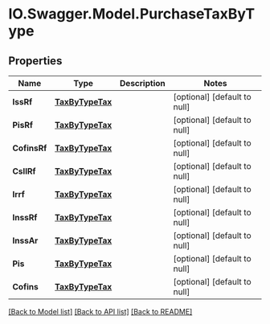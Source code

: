 # IO.Swagger.Model.PurchaseTaxByType
## Properties

Name | Type | Description | Notes
------------ | ------------- | ------------- | -------------
**IssRf** | [**TaxByTypeTax**](TaxByTypeTax.md) |  | [optional] [default to null]
**PisRf** | [**TaxByTypeTax**](TaxByTypeTax.md) |  | [optional] [default to null]
**CofinsRf** | [**TaxByTypeTax**](TaxByTypeTax.md) |  | [optional] [default to null]
**CsllRf** | [**TaxByTypeTax**](TaxByTypeTax.md) |  | [optional] [default to null]
**Irrf** | [**TaxByTypeTax**](TaxByTypeTax.md) |  | [optional] [default to null]
**InssRf** | [**TaxByTypeTax**](TaxByTypeTax.md) |  | [optional] [default to null]
**InssAr** | [**TaxByTypeTax**](TaxByTypeTax.md) |  | [optional] [default to null]
**Pis** | [**TaxByTypeTax**](TaxByTypeTax.md) |  | [optional] [default to null]
**Cofins** | [**TaxByTypeTax**](TaxByTypeTax.md) |  | [optional] [default to null]

[[Back to Model list]](../README.md#documentation-for-models) [[Back to API list]](../README.md#documentation-for-api-endpoints) [[Back to README]](../README.md)

